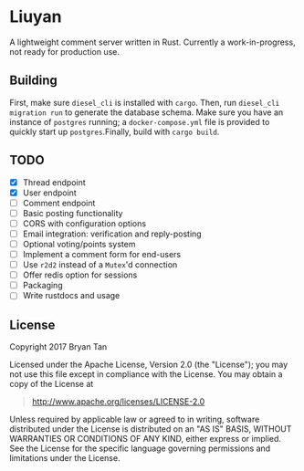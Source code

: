 # Liuyan

A lightweight comment server written in Rust. Currently a work-in-progress, not
ready for production use.

## Building

First, make sure `diesel_cli` is installed with `cargo`. Then, run `diesel_cli
migration run` to generate the database schema. Make sure you have an instance
of `postgres` running; a `docker-compose.yml` file is provided to quickly start
up `postgres`.Finally, build with `cargo build`.

## TODO

- [x] Thread endpoint
- [x] User endpoint
- [ ] Comment endpoint
- [ ] Basic posting functionality
- [ ] CORS with configuration options
- [ ] Email integration: verification and reply-posting
- [ ] Optional voting/points system
- [ ] Implement a comment form for end-users
- [ ] Use `r2d2` instead of a `Mutex`'d connection
- [ ] Offer redis option for sessions
- [ ] Packaging
- [ ] Write rustdocs and usage

## License
Copyright 2017 Bryan Tan

Licensed under the Apache License, Version 2.0 (the "License"); you may not use
this file except in compliance with the License. You may obtain a copy of the
License at

> http://www.apache.org/licenses/LICENSE-2.0

Unless required by applicable law or agreed to in writing, software distributed
under the License is distributed on an "AS IS" BASIS, WITHOUT WARRANTIES OR
CONDITIONS OF ANY KIND, either express or implied. See the License for the
specific language governing permissions and limitations under the License.
